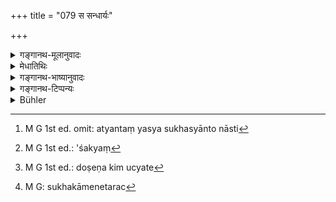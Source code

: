 +++
title = "079 स सन्धार्यः"

+++

<details><summary>गङ्गानथ-मूलानुवादः</summary>

That state, which cannot be maintained by men with weak organs, should be kept up with care by one desiring imperishable heaven and also undying happiness in this world.—(79)
</details>

<details><summary>मेधातिथिः</summary>

[^१४१]:
     M G: cehecchatā nityaṃ

**स** गृहाश्रमः । **प्रयत्नेन संधार्यो** ऽनुष्ठेयो ऽक्षयस्वर्गकामेन्**एह** **च सुखम् इच्छता** । **अत्यन्तं** यस्य सुखस्यान्तो नास्ति[^१४२] । **अत्यन्त**शब्दो नित्यतां गमयति । **य** आश्रमो **ऽधार्यो** ऽशक्यो[^१४३] धारयितुं **दुर्बलेन्द्रियैः** । 


[^१४३]:
     M G 1st ed.: 'śakyaṃ


[^१४२]:
     M G 1st ed. omit: atyantaṃ yasya sukhasyānto nāsti

- एतद् उक्तं भवति । यतः स्त्रीसंभोगसुसंस्कृतभोजनादि गृहस्थस्यावश्यंभावि ततश् चेन्द्रियाणां विषयसक्तौ दोषः, अत उच्यते-[^१४४] प्रयत्नेन आश्रमान्तरेभ्यो धारयितव्यः । अत्रापि महान् इन्द्रियसंयमः । अनृतौ न गन्तव्यम्, परदारा न गन्तव्याः, शेषान्नं भोक्तव्यम् । विषयसंनिधाने यो नियमः स दुष्करः । 


[^१४४]:
     M G 1st ed.: doṣeṇa kim ucyate

- **स्वर्गम् अक्षयम्** इति । नानेन सर्वेषां गृहस्थकर्मणां स्वर्गफलतोच्यते, केषांचिन् नित्यत्वात् केषांचित् फलान्तरश्रवणात् । ये ऽप्य् अश्रुतफलाः स्वर्गफलतया कल्प्यन्ते तेषाम् अपि केवलानाम् अनुवादे न कश्चिद् विशेषणे हेतुः । तस्माद् विहिताभिप्रेतफलानुवादो ऽयम् । न चाधिकारान्तरम् इदम् । तेषाम् एव यावज्जीविकं स्वर्गकामस्येति च शक्यं वक्तुम् । **सुखं चेहेच्छता** इत्यविधेयेन तुल्यत्वावगमात् । न हीह सुखकामेनेत्य् एतच्[^१४५] छक्यं कर्मफलतया ज्ञातुम्, विशेषस्यानिर्देशात् । सर्वा हि प्रीतिर् ग्रामपुत्रादिलाभैर् विशेषैर् अवच्छिन्ना प्रतीयते । अनवच्छेदेन प्रीतिमात्रं चेत् स्वर्ग एव । न च तस्यैहिकत्वम् । तस्माद् दृष्टसुखाप्तिकामानुवादो ऽयम् । अनिकेता ह्य् अन्य आश्रमिणो वृक्षमूलनिकेतनाः परगृहवासिनो दुःखम् आसते । तस्माद् अयं तावद् अनुवादः ॥ ३.६९ ॥


[^१४५]:
     M G: sukhakāmenetarac

_तत्तुल्यतयायम् अप्य् अनुवाद एव ।_
</details>

<details><summary>गङ्गानथ-भाष्यानुवादः</summary>

‘*That state*’—*i.e*., the Householder’s.

‘*Should be kept up with care*’— should be maintained by one who desires
Heaven and one who is desirous of obtaining happiness in this world.

‘*Atyantam*,’ meaning ‘that of which there is no end,’ implies
*permanence*.

‘This state, *which cannot be maintained by men with weak organs*.’

The sense is as follows:—For the Householder, intercourse with women,
eating of rich food and such other luxuries are inevitable; but if one
were to become unduly addicted to such sensuous objects, one would be
incurring sin; hence it is said that ‘this has to be kept with greater
care than the other states;’ specially as in the Householder’s state
great restraint of the organs is called for; such for instance, as one
should not have intercourse with one’s wife, except during ‘season,’ he
should not have recourse to other people’s wives, he should eat only
such food as has been left (after the offering to the gods and the
feeding of guests). And Restraint, when the objects of enjoyment are
within reach, is extremely difficult.

‘*Imperishable heaven*;’—by this it is not meant that the attainment of
Heaven is the result of performing all the duties of the Householder;
because, as a matter of fact, among the duties of the Householder some
are compulsory (and as such not leading to any results), and for others
other rewards have been mentioned. It is true that those acts in
connection with which no rewards are mentioned are assumed to have their
reward in the attainment of Heaven; but in the present context these
duties only form subjects of *reference*; and hence, there would be no
point in the specifying of any rewards in connection with them. Hence
the phrase in question has to be taken merely as a reference to such
*desirable results* as follow from the prescribed acts. Nor can the
present text be taken as stating the desire for a definite result as
constituting the occasion for the performance of certain fresh duties;
because the same duties that have been prescribed as necessary
throughout life might very well be spoken of as to be performed by one
who is desirous of obtaining Heaven; specially as the mention of Heaven
is clearly found to be on the same footing as ‘desiring happiness in
this world,’ which is a reward that can have no connection with anything
that is enjoined; for ‘happiness in this world’ can never be recognised
as the reward of any religious act, specially as no particular form of
happiness is specified; we do not find the happiness in any way
specified as that proceeding from the acquisition of landed property, or
of a son, and so forth. And if the happiness is not specified, it means
the same thing as ‘Heaven.’ But Heaven cannot be said to beloug to ‘this
world.’ Hence this phrase should be taken as referring to the
experiencing of perceptible (physical) pleasures. Men in the other
‘states’ are without homes, living either under trees or in the house of
other people; and as such they live uncomfortably. Hence the phrase
‘desiring happiness’ has to be taken as a mere reiterative reference.
And, consequently, the former phrase, ‘desiring Heaven,’ also, standing
on the same footing, has to be taken as a re-iterative reference.—(79)
</details>

<details><summary>गङ्गानथ-टिप्पन्यः</summary>

‘*Durbalendriyaiḥ*’—‘Of uncontrolled organs’ (Govindarāja and Kullūka;
*not* Medhātithi, to whom this explanation is wrongly attributed by
Buhler and Burnell).
</details>

<details><summary>Bühler</summary>

079	(The duties of) this order, which cannot be practised by men with weak organs, must be carefully observed by him who desires imperishable (bliss in) heaven, and constant happiness in this (life).
</details>
